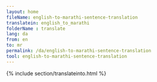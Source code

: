 ```yaml
---
layout: home
fileName: english-to-marathi-sentence-translation
translatein: english_to_marathi
folderName : translate
lang: da
from: en
to: mr
permalink: /da/english-to-marathi-sentence-translation
tool: english-to-marathi-sentence-translation
---
```

{% include section/translateinto.html %}